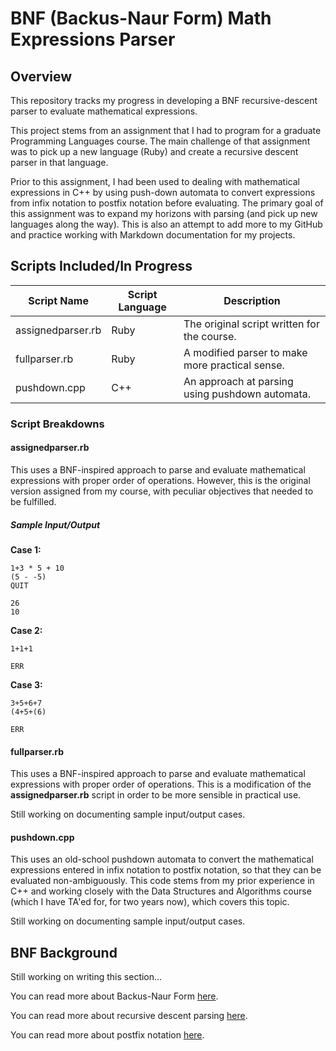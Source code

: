 BNF (Backus-Naur Form) Math Expressions Parser
==============================================

Overview
--------

This repository tracks my progress in developing a BNF recursive-descent parser to evaluate mathematical expressions.

This project stems from an assignment that I had to program for a graduate Programming Languages course. The main challenge of that assignment was to pick up a new language (Ruby) and create a recursive descent parser in that language.

Prior to this assignment, I had been used to dealing with mathematical expressions in C++ by using push-down automata to convert expressions from infix notation to postfix notation before evaluating. The primary goal of this assignment was to expand my horizons with parsing (and pick up new languages along the way). This is also an attempt to add more to my GitHub and practice working with Markdown documentation for my projects.

Scripts Included/In Progress
----------------------------

| Script Name       | Script Language | Description                                     |
| ----------------- | --------------- | ----------------------------------------------- |
| assignedparser.rb | Ruby            | The original script written for the course.     |
| fullparser.rb     | Ruby            | A modified parser to make more practical sense. |
| pushdown.cpp      | C++             | An approach at parsing using pushdown automata. |

### Script Breakdowns

#### assignedparser.rb

This uses a BNF-inspired approach to parse and evaluate mathematical expressions with proper order of operations. However, this is the original version assigned from my course, with peculiar objectives that needed to be fulfilled.

##### Sample Input/Output

**Case 1:**

```
1+3 * 5 + 10
(5 - -5)
QUIT
```

```
26
10
```

**Case 2:**

```
1+1+1
```

```
ERR
```

**Case 3:**

```
3+5+6+7
(4+5+(6)
```

```
ERR
```

#### fullparser.rb

This uses a BNF-inspired approach to parse and evaluate mathematical expressions with proper order of operations. This is a modification of the **assignedparser.rb** script in order to be more sensible in practical use.

Still working on documenting  sample input/output cases.

#### pushdown.cpp

This uses an old-school pushdown automata to convert the mathematical expressions entered in infix notation to postfix notation, so that they can be evaluated non-ambiguously. This code stems from my prior experience in C++ and working closely with the Data Structures and Algorithms course (which I have TA'ed for, for two years now), which covers this topic.

Still working on documenting  sample input/output cases.

BNF Background
--------------

Still working on writing this section...

You can read more about Backus-Naur Form [here](http://en.wikipedia.org/wiki/Backus–Naur_Form).

You can read more about recursive descent parsing [here](http://en.wikipedia.org/wiki/Recursive_descent_parser).

You can read more about postfix notation [here](http://en.wikipedia.org/wiki/Reverse_Polish_notation).
